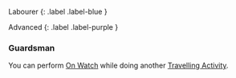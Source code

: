 
Labourer
{: .label .label-blue }

Advanced
{: .label .label-purple }
### Guardsman
You can perform [On Watch](Activities#On%20Watch) while doing another [Travelling Activity](Activities#Travelling%20Activity).
